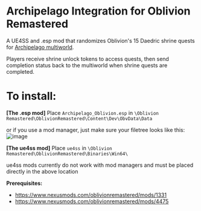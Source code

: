 # Archipelago Integration for Oblivion Remastered

A UE4SS and .esp mod that randomizes Oblivion's 15 Daedric shrine quests for [Archipelago multiworld](https://archipelago.gg/). 

Players receive shrine unlock tokens to access quests, then send completion status back to the multiworld when shrine quests are completed.

# To install:

**[The .esp mod]**
Place `Archipelago_Oblivion.esp` in `\Oblivion Remastered\OblivionRemastered\Content\Dev\ObvData\Data`

or if you use a mod manager, just make sure your filetree looks like this:
![image](https://github.com/user-attachments/assets/f3224c49-e45a-480b-9906-dbe0d909a2a9)

**[The ue4ss mod]**
Place `ue4ss` in `\Oblivion Remastered\OblivionRemastered\Binaries\Win64\`

ue4ss mods currently do not work with mod managers and must be placed directly in the above location

**Prerequisites:**
- https://www.nexusmods.com/oblivionremastered/mods/1331
- https://www.nexusmods.com/oblivionremastered/mods/4475 